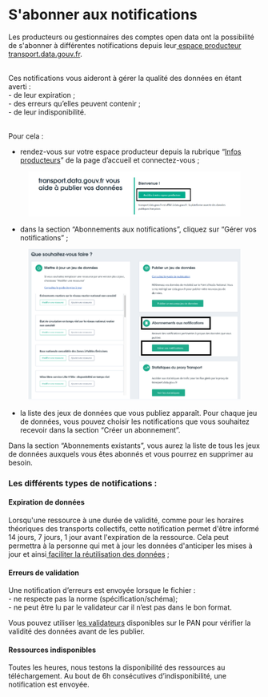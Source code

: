 # S'abonner aux notifications

Les producteurs ou gestionnaires des comptes open data ont la possibilité de s'abonner à différentes notifications depuis leur[ espace producteur transport.data.gouv.fr](https://transport.data.gouv.fr/espace\_producteur).

\
Ces notifications vous aideront à gérer la qualité des données en étant averti :\
\- de leur expiration ;\
\- des erreurs qu’elles peuvent contenir ;\
\- de leur indisponibilité.&#x20;

\
Pour cela :&#x20;

* rendez-vous sur votre espace producteur depuis la rubrique “[Infos producteurs](https://transport.data.gouv.fr/infos\_producteurs)” de la page d’accueil et connectez-vous ;

<figure><img src="../../.gitbook/assets/Sans titre.png" alt=""><figcaption></figcaption></figure>

* dans la section “Abonnements aux notifications”, cliquez sur “Gérer vos notifications” ;

<figure><img src="../../.gitbook/assets/Sans titre (2).png" alt=""><figcaption></figcaption></figure>

* la liste des jeux de données que vous publiez apparaît. Pour chaque jeu de données, vous pouvez choisir les notifications que vous souhaitez recevoir dans la section “Créer un abonnement”.

Dans la section “Abonnements existants”, vous aurez la liste de tous les jeux de données auxquels vous êtes abonnés et vous pourrez en supprimer au besoin.&#x20;

### &#x20;Les différents types de notifications :

#### Expiration de données&#x20;

Lorsqu'une ressource à une durée de validité, comme pour les horaires théoriques des transports collectifs, cette notification permet d'être informé 14 jours, 7 jours, 1 jour avant l'expiration de la ressource. Cela peut permettra à la personne qui met à jour les données d'anticiper les mises à jour et ainsi[ faciliter la réutilisation des données](https://blog.transport.data.gouv.fr/billets/donn%C3%A9es-p%C3%A9rim%C3%A9es-donn%C3%A9es-inutilis%C3%A9es/) ;

#### Erreurs de validation&#x20;

Une notification d’erreurs est envoyée lorsque le fichier :\
\- ne respecte pas la norme (spécification/schéma);\
\- ne peut être lu par le validateur car il n’est pas dans le bon format.&#x20;

Vous pouvez utiliser l[es validateurs](https://transport.data.gouv.fr/validation) disponibles sur le PAN pour vérifier la validité des données avant de les publier.&#x20;

#### Ressources indisponibles&#x20;

Toutes les heures, nous testons la disponibilité des ressources au téléchargement. Au bout de 6h consécutives d’indisponibilité, une notification est envoyée.&#x20;
